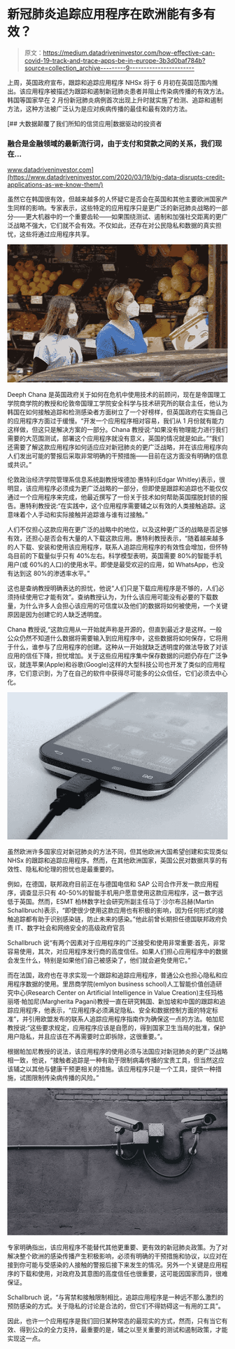 # 新冠肺炎追踪应用程序在欧洲能有多有效？

> 原文：<https://medium.datadriveninvestor.com/how-effective-can-covid-19-track-and-trace-apps-be-in-europe-3b3d0baf784b?source=collection_archive---------9----------------------->

上周，英国政府宣布，跟踪和追踪应用程序 NHSx 将于 6 月初在英国范围内推出。该应用程序被描述为跟踪和遏制新冠肺炎患者并阻止传染病传播的有效方法。韩国等国家早在 2 月份新冠肺炎病例首次出现上升时就实施了检测、追踪和遏制方法，这种方法被广泛认为是应对疾病传播的最佳和最有效的方法。

[](https://www.datadriveninvestor.com/2020/03/19/big-data-disrupts-credit-applications-as-we-know-them/) [## 大数据颠覆了我们所知的信贷应用|数据驱动的投资者

### 融合是金融领域的最新流行词，由于支付和贷款之间的关系，我们现在…

www.datadriveninvestor.com](https://www.datadriveninvestor.com/2020/03/19/big-data-disrupts-credit-applications-as-we-know-them/) 

虽然它在韩国很有效，但越来越多的人怀疑它是否会在英国和其他主要欧洲国家产生同样的影响。专家表示，这些特定的应用程序只是更广泛的新冠肺炎战略的一部分——更大机器中的一个重要齿轮——如果围绕测试、遏制和加强社交距离的更广泛战略不强大，它们就不会有效。不仅如此，还存在对公民隐私和数据的真实担忧，这些将通过应用程序共享。

![](img/08dd2355b3ff0dd010f1338ad958d4c4.png)

Deeph Chana 是英国政府关于如何在危机中使用技术的前顾问，现在是帝国理工学院商学院的教授和伦敦帝国理工学院安全科学与技术研究所的联合主任，他认为韩国在如何接触追踪和检测感染者方面树立了一个好榜样，但英国政府在实施自己的应用程序方面过于缓慢。“开发一个应用程序相对容易，我们从 1 月份就有能力这样做，但这只是解决方案的一部分。Chana 教授说:“如果没有物理能力进行我们需要的大范围测试，部署这个应用程序就没有意义，英国的情况就是如此。”“我们还需要了解这款应用程序如何适应应对新冠肺炎的更广泛战略，并在该应用程序向人们发出可能的警报后采取非常明确的干预措施——目前在这方面没有明确的信息或共识。”

伦敦政治经济学院管理系信息系统副教授埃德加·惠特利(Edgar Whitley)表示，很明显，该应用程序必须成为更广泛战略的一部分，但即使是跟踪和追踪也不能仅仅通过一个应用程序来完成，他最近撰写了一份关于技术如何帮助英国摆脱封锁的报告。惠特利教授说:“在实践中，这个应用程序需要辅之以有效的人类接触追踪。这意味着个人手动和实际接触并追踪谁与谁有过接触。”

人们不仅担心这款应用在更广泛的战略中的地位，以及这种更广泛的战略是否足够有效，还担心是否会有大量的人下载这款应用。惠特利教授表示，“随着越来越多的人下载、安装和使用该应用程序，联系人追踪应用程序的有效性会增加，但怀特岛目前的下载量似乎只有 40%左右。科学模型表明，英国需要 80%的智能手机用户(或 60%的人口)的使用水平。即使是最受欢迎的应用，如 WhatsApp，也没有达到这 80%的渗透率水平。”

这也是查纳教授明确表达的担忧，他说“人们只是下载应用程序是不够的，人们必须持续使用它才能有效”。查纳教授认为，为什么该应用可能没有必要的下载数量，为什么许多人会担心该应用的可信度以及他们的数据将如何被使用，一个关键原因是因为创建它的人缺乏透明度。

Chana 教授说,“这款应用从一开始就声称是开源的，但直到最近才是这样。一般公众仍然不知道什么数据将需要输入到应用程序中，这些数据将如何保存，它将用于什么，谁参与了应用程序的创建。这种从一开始就缺乏透明度的做法导致了对该应用的信任下降，担忧增加。关于这些应用程序集中保存数据的问题仍存在广泛争议，就连苹果(Apple)和谷歌(Google)这样的大型科技公司也开发了类似的应用程序，它们意识到，为了在自己的软件中获得尽可能多的公众信任，它们必须去中心化。

![](img/8e12c0d05a6276b05ccdf606d8f54251.png)

虽然欧洲许多国家应对新冠肺炎的方法不同，但其他欧洲大国希望创建和实现类似 NHSx 的跟踪和追踪应用程序。然而，在其他欧洲国家，英国公民对数据共享的有效性、隐私和伦理的担忧也是最重要的。

例如，在德国，联邦政府目前正在与德国电信和 SAP 公司合作开发一款应用程序，调查显示只有 40-50%的智能手机用户愿意使用这款应用程序，这一数字远低于英国。然而，ESMT 柏林数字社会研究所副主任马丁·沙尔布吕赫(Martin Schallbruch)表示，“即使很少使用这款应用也有积极的影响，因为任何形式的接触追踪都有助于识别感染链，防止未来的感染。”他此前曾长期担任德国联邦政府负责 IT、数字社会和网络安全的高级政府官员

Schallbruch 说“有两个因素对于应用程序的广泛接受和使用非常重要:首先，非常容易使用，其次，对应用程序发行商的高度信任。如果人们担心应用程序中的数据会发生什么，特别是如果他们自己被感染了，他们就会避免使用它。”

而在法国，政府也在寻求实现一个跟踪和追踪应用程序，普通公众也担心隐私和应用程序数据的使用。里昂商学院(emlyon business school)人工智能价值创造研究中心(Research Center on Artificial Intelligence in Value Creation)主任玛格丽塔·帕加尼(Margherita Pagani)教授一直在研究韩国、新加坡和中国的跟踪和追踪应用程序，他表示，“应用程序必须满足隐私、安全和数据控制方面的特定标准”，并引用欧盟发布的联系人追踪应用程序指南作为确保这一点的方法。帕加尼教授说:“这些要求规定，应用程序应该是自愿的，得到国家卫生当局的批准，保护用户隐私，并且应该在不再需要时立即拆除，这很重要。”。

根据帕加尼教授的说法，该应用程序的使用必须与法国应对新冠肺炎的更广泛战略相一致，他说，“接触者追踪是一种有助于限制病毒传播的宝贵工具，但当然这应该辅之以其他与健康干预更相关的措施。该应用程序只是一个工具，提供一种措施，试图限制传染病传播的风险。”

![](img/61d3d70dc639c5e375a324d59f0b2372.png)

专家明确指出，该应用程序不能替代其他更重要、更有效的新冠肺炎政策。为了对解决整个欧洲的感染传播产生积极影响，必须有明确的干预措施和协议，以应对在接到你可能与受感染的人接触的警报后接下来发生的情况。另外一个关键是应用程序的下载和使用，对政府及其意图的高度信任也很重要，这可能因国家而异，很难保证。

Schallbruch 说，“与宵禁和接触限制相比，追踪应用程序是一种远不那么激烈的预防感染的方式。关于隐私的讨论是合法的，但它们不得妨碍这一有用的工具”。

因此，也许一个应用程序是我们回归某种常态的最现实的方式，然而，只有当它有效、得到公众的全力支持，最重要的是，辅之以至关重要的测试和遏制政策，才能实现这一点。